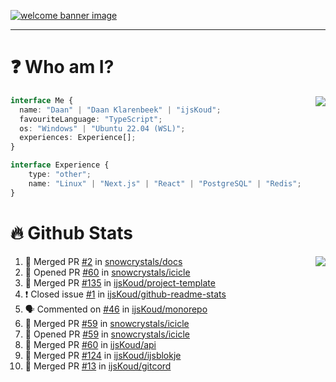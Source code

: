 <h1 align="center" style="display:none;"></h1>

<a href="https://ijskoud.dev/"><img src="https://cdn.ijskoud.dev/files/IIcds5oPKl.png" alt="welcome banner image" /></a>

---

# ❓ Who am I?

<img align="right" src="http://gh-stats.ijskoud.dev/api/top-langs?username=ijsKoud&cache_seconds=1800&layout=compact&hide_border=true&hide_rank=true&show_icons=true&theme=dark&title_color=ffffff&hide_border=true&locale=en" />

```typescript
interface Me {
  name: "Daan" | "Daan Klarenbeek" | "ijsKoud";
  favouriteLanguage: "TypeScript";
  os: "Windows" | "Ubuntu 22.04 (WSL)";
  experiences: Experience[];
}

interface Experience {
    type: "other";
    name: "Linux" | "Next.js" | "React" | "PostgreSQL" | "Redis";
}
```

# 🔥 Github Stats

<img align="right" src="http://gh-stats.ijskoud.dev/api? username=ijsKoud&cache_seconds=1800&hide_border=true&hide_rank=true&show_icons=true&theme=dark&title_color=ffffff&hide_border=true&locale=en">

<!--START_SECTION:activity-->
1. 🎉 Merged PR [#2](https://github.com/snowcrystals/docs/pull/2) in [snowcrystals/docs](https://github.com/snowcrystals/docs)
2. 💪 Opened PR [#60](https://github.com/snowcrystals/icicle/pull/60) in [snowcrystals/icicle](https://github.com/snowcrystals/icicle)
3. 🎉 Merged PR [#135](https://github.com/ijsKoud/project-template/pull/135) in [ijsKoud/project-template](https://github.com/ijsKoud/project-template)
4. ❗️ Closed issue [#1](https://github.com/ijsKoud/github-readme-stats/issues/1) in [ijsKoud/github-readme-stats](https://github.com/ijsKoud/github-readme-stats)
5. 🗣 Commented on [#46](https://github.com/ijsKoud/monorepo/issues/46) in [ijsKoud/monorepo](https://github.com/ijsKoud/monorepo)
6. 🎉 Merged PR [#59](https://github.com/snowcrystals/icicle/pull/59) in [snowcrystals/icicle](https://github.com/snowcrystals/icicle)
7. 💪 Opened PR [#59](https://github.com/snowcrystals/icicle/pull/59) in [snowcrystals/icicle](https://github.com/snowcrystals/icicle)
8. 🎉 Merged PR [#60](https://github.com/ijsKoud/api/pull/60) in [ijsKoud/api](https://github.com/ijsKoud/api)
9. 🎉 Merged PR [#124](https://github.com/ijsKoud/ijsblokje/pull/124) in [ijsKoud/ijsblokje](https://github.com/ijsKoud/ijsblokje)
10. 🎉 Merged PR [#13](https://github.com/ijsKoud/gitcord/pull/13) in [ijsKoud/gitcord](https://github.com/ijsKoud/gitcord)
<!--END_SECTION:activity-->

<h1 align="center" style="display:none;"></h1>
